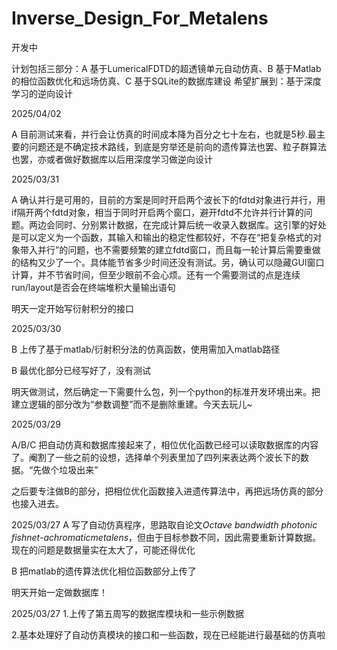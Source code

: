 # Inverse_Design_For_Metalens

开发中

计划包括三部分：A 基于LumericalFDTD的超透镜单元自动仿真、B 基于Matlab的相位函数优化和远场仿真、C 基于SQLite的数据库建设
希望扩展到：基于深度学习的逆向设计

2025/04/02

A 目前测试来看，并行会让仿真的时间成本降为百分之七十左右，也就是5秒.最主要的问题还是不确定技术路线，到底是穷举还是前向的遗传算法也罢、粒子群算法也罢，亦或者做好数据库以后用深度学习做逆向设计


2025/03/31

A 确认并行是可用的，目前的方案是同时开启两个波长下的fdtd对象进行并行，用if隔开两个fdtd对象，相当于同时开启两个窗口，避开fdtd不允许并行计算的问题。两边会同时、分别累计数据，在完成计算后统一收录入数据库。这引擎的好处是可以定义为一个函数，其输入和输出的稳定性都较好，不存在“把复杂格式的对象带入并行”的问题，也不需要频繁的建立fdtd窗口，而且每一轮计算后需要重做的结构又少了一个。具体能节省多少时间还没有测试。另，确认可以隐藏GUI窗口计算，并不节省时间，但至少眼前不会心烦。还有一个需要测试的点是连续run/layout是否会在终端堆积大量输出语句

明天一定开始写衍射积分的接口

2025/03/30

B 上传了基于matlab/衍射积分法的仿真函数，使用需加入matlab路径

B 最优化部分已经写好了，没有测试

明天做测试，然后确定一下需要什么包，列一个python的标准开发环境出来。把建立逻辑的部分改为“参数调整”而不是删除重建。今天去玩儿~

2025/03/29

A/B/C 把自动仿真和数据库接起来了，相位优化函数已经可以读取数据库的内容了。阉割了一些之前的设想，选择单个列表里加了四列来表达两个波长下的数据。“先做个垃圾出来”

之后要专注做B的部分，把相位优化函数接入进遗传算法中，再把远场仿真的部分也接入进去。

2025/03/27
A 写了自动仿真程序，思路取自论文*Octave bandwidth photonic fishnet-achromaticmetalens*，但由于目标参数不同，因此需要重新计算数据。现在的问题是数据量实在太大了，可能还得优化

B 把matlab的遗传算法优化相位函数部分上传了

明天开始一定做数据库！

2025/03/27
1.上传了第五周写的数据库模块和一些示例数据

2.基本处理好了自动仿真模块的接口和一些函数，现在已经能进行最基础的仿真啦